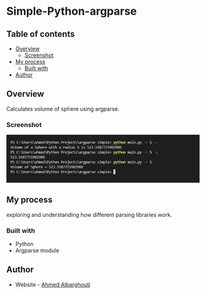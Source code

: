 # Simple-Python-argparse



## Table of contents

- [Overview](#overview)
  - [Screenshot](#screenshot)
- [My process](#my-process)
  - [Built with](#built-with)
- [Author](#author)


## Overview

Calculates volume of sphere using argparse.


### Screenshot

![](./screenshot.png)


## My process

exploring and understanding how different parsing libraries work.

### Built with

- Python
- Argparse module


## Author

- Website - [Ahmed Albarghouti](https://ahmedalbarghouti.github.io)
